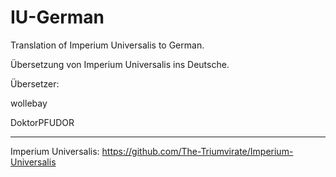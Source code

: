 # IU-German
Translation of Imperium Universalis to German.

Übersetzung von Imperium Universalis ins Deutsche.

Übersetzer:

wollebay

DoktorPFUDOR


-------------------------------------------------------
Imperium Universalis:
https://github.com/The-Triumvirate/Imperium-Universalis
